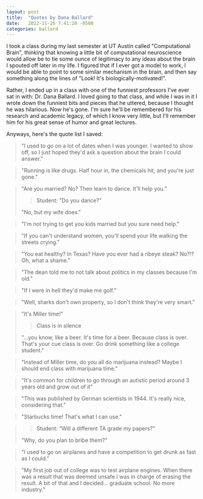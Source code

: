 ```yaml
---
layout: post
title:  "Quotes by Dana Ballard"
date:   2022-11-26 7:41:20 -0500
categories: ballard
---
```

I took a class during my last semester at UT Austin called "Computational Brain", thinking that knowing a little bit of computational neuroscience would allow be to tie some ounce of legitimacy to any ideas about the brain I spouted off later in my life. I figured that if I ever got a model to work, I would be able to point to some similar mechanism in the brain, and then say something along the lines of "Look! It's biologically-motivated!". 

Rather, I ended up in a class with one of the funniest professors I've ever sat in with: Dr. Dana Ballard. I loved going to that class, and while I was in it I wrote down the funniest bits and pieces that he uttered, because I thought he was hilarious. Now he's gone. I'm sure he'll be remembered for his research and academic legacy, of which I know very little, but I'll remember him for his great sense of humor and great lectures. 

Anyways, here's the quote list I saved: 


> "I used to go on a lot of dates when I was younger. I wanted to show off, so I just hoped they'd ask a question about the brain I could answer."

> "Running is like drugs. Half hour in, the chemicals hit, and you're just gone."

> "Are you married? No? Then learn to dance. It'll help you."
> 
> > Student: "Do you dance?"
> 
> "No, but my wife does."

> "I'm not trying to get you kids married but you sure need help."

> "If you can't understand women, you'll spend your life walking the streets crying."

> "You eat healthy? In Texas? Have you ever had a ribeye steak? No?!? Oh, what a shame."

> "The dean told me to not talk about politics in my classes because I'm old."

> "If I were in hell they'd make me golf."

> "Well, sharks don't own property, so I don't think they're very smart."

> "It's Miller time!"
> 
> > Class is in silence
> 
> "...you know, like a beer. It's time for a beer. Because class is over. That's your cue class is over. Go drink something like a college student."

> "Instead of Miller time, do you all do marijuana instead? Maybe I should end class with marijuana time."

> "It's common for children to go through an autistic period around 3 years old and grow out of it"

> "This was published by German scientists in 1944. It's really nice, considering that."

> "Starbucks time! That's what I can use."

> > Student: “Will a different TA grade my papers?" 
> 
> “Why, do you plan to bribe them?"

> "I used to go on airplanes and have a competition to get drunk as fast as I could."

> "My first job out of college was to test airplane engines. When there was a result that was deemed unsafe I was in charge of erasing the result. A bit of that and I decided... graduate school. No more industry."